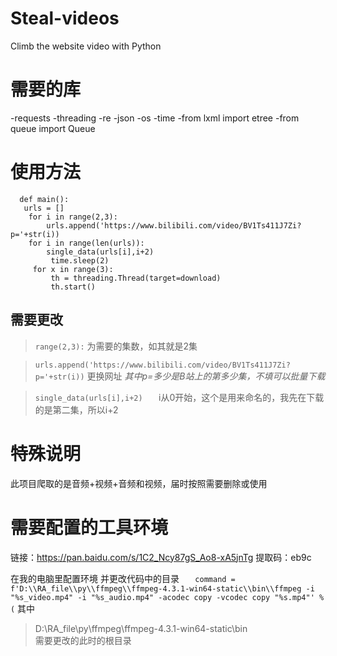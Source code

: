 # Steal-videos
Climb the website video with Python

# 需要的库
-requests
-threading
-re
-json
-os
-time
-from lxml import etree
-from queue import Queue

# 使用方法
```
  def main():
   urls = []
    for i in range(2,3):
        urls.append('https://www.bilibili.com/video/BV1Ts411J7Zi?p='+str(i)) 
    for i in range(len(urls)):
        single_data(urls[i],i+2)				   
         time.sleep(2)  
     for x in range(3):
         th = threading.Thread(target=download)		
         th.start() 
  ```
       
      
## 需要更改

   >`range(2,3):`
   为需要的集数，如其就是2集
   
   >`urls.append('https://www.bilibili.com/video/BV1Ts411J7Zi?p='+str(i))`
    更换网址
    *其中p=多少是B站上的第多少集，不填可以批量下载*
    
   >`single_data(urls[i],i+2)	`
    i从0开始，这个是用来命名的，我先在下载的是第二集，所以i+2
    
# 特殊说明
此项目爬取的是音频+视频+音频和视频，届时按照需要删除或使用
    
# 需要配置的工具环境
链接：https://pan.baidu.com/s/1C2_Ncy87gS_Ao8-xA5jnTg 
提取码：eb9c 

在我的电脑里配置环境
并更改代码中的目录
`    command = f'D:\\RA_file\\py\\ffmpeg\\ffmpeg-4.3.1-win64-static\\bin\\ffmpeg -i "%s_video.mp4" -i "%s_audio.mp4" -acodec copy -vcodec copy "%s.mp4"' % (
`
其中
>D:\\RA_file\\py\\ffmpeg\\ffmpeg-4.3.1-win64-static\\bin\
需要更改的此时的根目录
